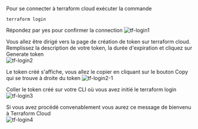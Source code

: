 Pour se connecter à terraform cloud exécuter la commande
```
terraform login
```
Répondez par yes pour confirmer la connection
![tf-login1](https://ateliersfokos3.s3.eu-west-3.amazonaws.com/formations/terraform-cloud/tf-lg1.png)

Vous allez être dirigé vers la page de création de token sur terraform cloud. Remplissez la description de votre token, la durée d'expiration et cliquez sur Generate token  
![tf-login2](https://ateliersfokos3.s3.eu-west-3.amazonaws.com/formations/terraform-cloud/tf-lg2.png)  

Le token créé s'affiche, vous allez le copier en cliquant sur le bouton Copy qui se trouve à droite du token
![tf-login2-1](https://ateliersfokos3.s3.eu-west-3.amazonaws.com/formations/terraform-cloud/tf-lg2-1.png)

Coller le token créé sur votre CLI où vous avez initié le terraform login
![tf-login3](https://ateliersfokos3.s3.eu-west-3.amazonaws.com/formations/terraform-cloud/tf-lg3.png)  

Si vous avez procédé convenablement vous aurez ce message de bienvenu à Terraform Cloud  
![tf-login4](https://ateliersfokos3.s3.eu-west-3.amazonaws.com/formations/terraform-cloud/tf-lg4.png) 

